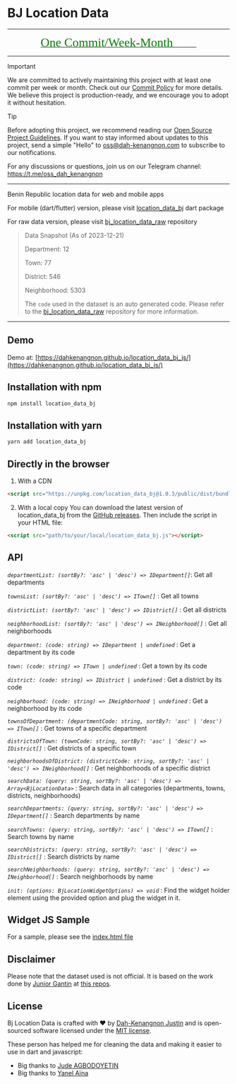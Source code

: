 # BJ Location Data

<hr>
<p align="center">
<a href="https://github.com/Dahkenangnon/Dahkenangnon/blob/main/MyCommitPolicy.md"><span style="color:green; font-family: 'Bebas Neue'; font-size: 2em;">One Commit/Week-Month <sup style="color:white;  font-size: 0.4em;">Supported</sup></span></a>
</p>
<hr>


> [!IMPORTANT]
>
> We are committed to actively maintaining this project with at least one commit per week or month. Check out our [Commit Policy](https://github.com/Dahkenangnon/Dahkenangnon/blob/main/MyCommitPolicy.md) for more details. We believe this project is production-ready, and we encourage you to adopt it without hesitation.
>

> [!TIP]
>
> Before adopting this project, we recommend reading our [Open Source Project Guidelines](https://github.com/Dahkenangnon/Dahkenangnon/blob/main/MyCommitPolicy.md). If you want to stay informed about updates to this project, send a simple "Hello" to oss@dah-kenangnon.com to subscribe to our notifications.
>
> For any discussions or questions, join us on our Telegram channel: https://t.me/oss_dah_kenangnon
____

Benin Republic location data for web and mobile apps

For mobile (dart/flutter) version, please visit [location_data_bj](https://pub.dev/packages/location_data_bj) dart package

For raw data version, please visit [bj_location_data_raw](https://github.com/Dahkenangnon/bj_location_data_raw) repository

>
>
> Data Snapshot (As of 2023-12-21)
>
> Department: 12
>
> Town: 77
>
> District: 546
>
> Neighborhood: 5303
>
> The `code` used in the dataset is an auto generated code. Please refer to the [bj_location_data_raw](https://github.com/Dahkenangnon/bj_location_data_raw) repository for more information.
------------------------

## Demo
Demo at: [https://dahkenangnon.github.io/location_data_bj_js/](https://dahkenangnon.github.io/location_data_bj_js/)

## Installation with npm
```bash
npm install location_data_bj
```

## Installation with yarn
```bash
yarn add location_data_bj
```

## Directly in the browser

1. With a CDN

```html
<script src="https://unpkg.com/location_data_bj@1.0.3/public/dist/bundle.js"></script>
```

2. With a local copy
You can download the latest version of location_data_bj from the [GitHub releases](https://github.com/Dahkenangnon/bj_location_data/releases/latest). Then include the script in your HTML file:

```html
<script src="path/to/your/local/location_data_bj.js"></script>
```

## API


*`departmentList: (sortBy?: 'asc' | 'desc') => IDepartment[]`*: Get all departments

*`townsList: (sortBy?: 'asc' | 'desc') => ITown[]`* : Get all towns

*`districtList: (sortBy?: 'asc' | 'desc') => IDistrict[]`* : Get all districts

*`neighborhoodList: (sortBy?: 'asc' | 'desc') => INeighborhood[]`* : Get all neighborhoods

*`department: (code: string) => IDepartment | undefined`* : Get a department by its code

*`town: (code: string) => ITown | undefined`* : Get a town by its code

*`district: (code: string) => IDistrict | undefined`* : Get a district by its code

*`neighborhood: (code: string) => INeighborhood | undefined`* : Get a neighborhood by its code

*`townsOfDepartment: (departmentCode: string, sortBy?: 'asc' | 'desc') => ITown[]`* : Get towns of a specific department

*`districtsOfTown: (townCode: string, sortBy?: 'asc' | 'desc') => IDistrict[]`* : Get districts of a specific town

*`neighborhoodsOfDistrict: (districtCode: string, sortBy?: 'asc' | 'desc') => INeighborhood[]`* : Get neighborhoods of a specific district

*`searchData: (query: string, sortBy?: 'asc' | 'desc') => Array<BjLocationData>`* : Search data in all categories (departments, towns, districts, neighborhoods)

*`searchDepartments: (query: string, sortBy?: 'asc' | 'desc') => IDepartment[]`* : Search departments by name

*`searchTowns: (query: string, sortBy?: 'asc' | 'desc') => ITown[]`* : Search towns by name

*`searchDistricts: (query: string, sortBy?: 'asc' | 'desc') => IDistrict[]`* : Search districts by name

*`searchNeighborhoods: (query: string, sortBy?: 'asc' | 'desc') => INeighborhood[]`* : Search neighborhoods by name

*`init: (options: BjLocationWidgetOptions) => void`* : Find the widget holder element using the provided option and plug the widget in it.

    
## Widget JS Sample

For a sample, please see the [index.html file](/public/index.html)


## Disclaimer
Please note that the dataset used is not official. It is based on the work done by [Junior Gantin](https://github.com/nioperas06) at [this repos](https://github.com/nioperas06/bj-decoupage-territorial).


## License
Bj Location Data is crafted with ❤️ by [Dah-Kenangnon Justin](https://dah-kenangnon.com) and is open-sourced software licensed under the [MIT license](https://opensource.org/licenses/MIT).

These person has helped me for cleaning the data and making it easier to use in dart and javascript:

- Big thanks to [Jude AGBODOYETIN](https://github.com/Jude200)
- Big thanks to [Yanel Aïna](https://github.com/yanelaina)
